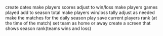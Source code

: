 create dates
make players scores adjust to win/loss
make players games played add to season total
make players win/loss tally adjust as needed
make the matches for the daily season play save current players rank (at the time of the match)
set team as home or away
create a screen that shows season rank(teams wins and loss)
